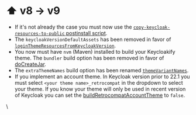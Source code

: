 # ⬆ v8 -> v9

* If it's not already the case you must now use the [`copy-keycloak-resources-to-public` postinstall script](https://github.com/keycloakify/keycloakify-starter/blob/92b20fe74154ef8cf037f4b156eb3b2e5264a074/package.json#L11).
* The `keycloakVersionDefaultAssets` has been removed in favor of [`loginThemeResourcesFromKeycloakVersion`](../build-options.md#loginthemeresourcesfromkeycloakversion). &#x20;
* You now must have `nvm` (Maven) installed to build your Keycloakify theme. The `bundler` build option has been removed in favor of [doCreateJar](../build-options.md#docreatejar). &#x20;
* The `extraThemeNames` build option has been renamed [`themeVariantNames`](../build-options.md#themevariantnames).
* If you implement an account theme. In Keycloak version prior to 22.1 you must select `<your theme name>_retrocompat` in the dropdown to select your theme. If you know your theme will only be used in recent version of Keycloak you can set the [buildRetrocompatAccountTheme](../build-options.md#buildretrocompataccounttheme) to `false`.

\
